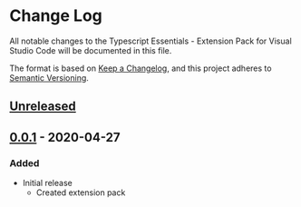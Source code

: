 # Change Log

All notable changes to the Typescript Essentials - Extension Pack for Visual Studio Code will be documented in this file.

The format is based on [Keep a Changelog](https://keepachangelog.com/en/1.0.0/),
and this project adheres to [Semantic Versioning](https://semver.org/spec/v2.0.0.html).

## [Unreleased]

## [0.0.1] - 2020-04-27
### Added
* Initial release
  * Created extension pack

[Unreleased]: https://github.com/Gydunhn/IonicAngular-Essentials/tree/develop
[0.0.1]: https://github.com/Gydunhn/IonicAngular-Essentials/releases/tag/0.0.1